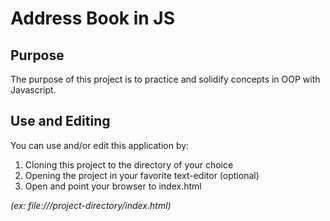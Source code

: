 # Address Book in JS

## Purpose

The purpose of this project is to practice and solidify concepts in OOP with
Javascript.

## Use and Editing

You can use and/or edit this application by:

1. Cloning this project to the directory of your choice
1. Opening the project in your favorite text-editor (optional)
1. Open and point your browser to index.html

*(ex: file:///project-directory/index.html)*
